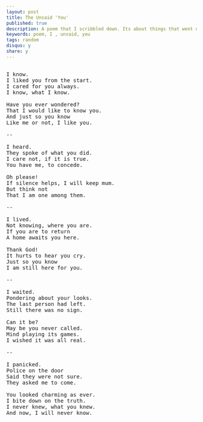 ```yaml
---
layout: post
title: The Unsaid 'You'
published: true
description: A poem that I scribbled down. Its about things that went unsaid about a person to another that cared a lot about the former
keywords: poem, I , unsaid, you
tags: random
disqus: y
share: y
---
```

<pre>

I know.
I liked you from the start.
I cared for you always.
I know, what I know.

Have you ever wondered?
That I would like to know you.
And just so you know
Like me or not, I like you.

--

I heard.
They spoke of what you did.
I care not, if it is true.
You have me, to concede.

Oh please!
If silence helps, I will keep mum.
But think not
That I am one among them.

--

I lived.
Not knowing, where you are.
If you are to return
A home awaits you here.

Thank God!
It hurts to hear you cry.
Just so you know
I am still here for you.

--

I waited.
Pondering about your looks.
The last person had left.
Still there was no sign.

Can it be?
May be you never called.
Mind playing its games.
I wished it was all real.

--

I panicked.
Police on the door
Said they were not sure.
They asked me to come.

You looked charming as ever.
I bite down on the truth.
I never knew, what you knew.
And now, I will never know.

</pre>